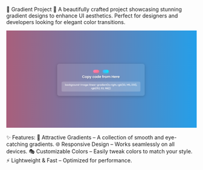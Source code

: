 🎨 Gradient Project 🌈
A beautifully crafted project showcasing stunning gradient designs to enhance UI aesthetics. Perfect for designers and developers looking for elegant color transitions.



![image alt](https://github.com/Itsyashasvibhati/BG_gradient_website/blob/592847851da4c9555a3ad212423e9fd9a1f82316/Screenshot1Bg.png)


✨ Features:
🎨 Attractive Gradients – A collection of smooth and eye-catching gradients.
🌐 Responsive Design – Works seamlessly on all devices.
🎭 Customizable Colors – Easily tweak colors to match your style.
⚡ Lightweight & Fast – Optimized for performance.
